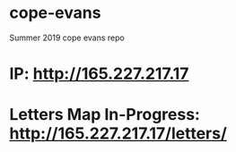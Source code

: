 # cope-evans
Summer 2019 cope evans repo
# IP: http://165.227.217.17
# Letters Map In-Progress: http://165.227.217.17/letters/ 
